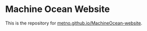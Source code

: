 # Machine Ocean Website

This is the repository for [metno.github.io/MachineOcean-website](https://metno.github.io/MachineOcean-website/).
